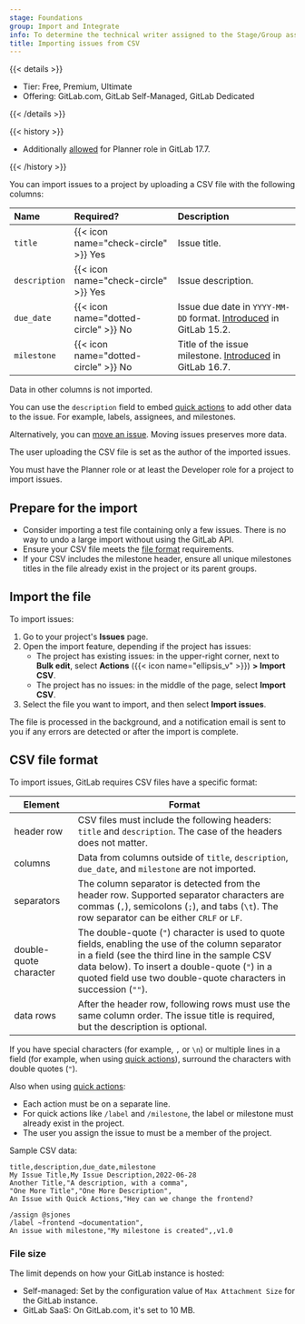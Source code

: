 ```yaml
---
stage: Foundations
group: Import and Integrate
info: To determine the technical writer assigned to the Stage/Group associated with this page, see https://handbook.gitlab.com/handbook/product/ux/technical-writing/#assignments
title: Importing issues from CSV
---
```


{{< details >}}

- Tier: Free, Premium, Ultimate
- Offering: GitLab.com, GitLab Self-Managed, GitLab Dedicated

{{< /details >}}

{{< history >}}

- Additionally [allowed](https://gitlab.com/gitlab-org/gitlab/-/merge_requests/169256) for Planner role in GitLab 17.7.

{{< /history >}}

You can import issues to a project by uploading a CSV file with the following columns:

| Name          | Required?              | Description                                      |
|:--------------|:-----------------------|:-------------------------------------------------|
| `title`       | {{< icon name="check-circle" >}} Yes | Issue title.                                     |
| `description` | {{< icon name="check-circle" >}} Yes | Issue description.                               |
| `due_date`    | {{< icon name="dotted-circle" >}} No | Issue due date in `YYYY-MM-DD` format. [Introduced](https://gitlab.com/gitlab-org/gitlab/-/merge_requests/91317) in GitLab 15.2. |
| `milestone`   | {{< icon name="dotted-circle" >}} No | Title of the issue milestone. [Introduced](https://gitlab.com/gitlab-org/gitlab/-/merge_requests/112204) in GitLab 16.7.         |

Data in other columns is not imported.

You can use the `description` field to embed [quick actions](../quick_actions.md) to add other data to the issue.
For example, labels, assignees, and milestones.

Alternatively, you can [move an issue](managing_issues.md#move-an-issue). Moving issues preserves more data.

The user uploading the CSV file is set as the author of the imported issues.

You must have the Planner role or at least the Developer role for a project to import issues.

## Prepare for the import

- Consider importing a test file containing only a few issues. There is no way to undo a large import without using the GitLab API.
- Ensure your CSV file meets the [file format](#csv-file-format) requirements.
- If your CSV includes the milestone header, ensure all unique milestones titles in the file already exist in the project or its parent groups.

## Import the file

To import issues:

1. Go to your project's **Issues** page.
1. Open the import feature, depending if the project has issues:
   - The project has existing issues: in the upper-right corner, next to **Bulk edit**, select **Actions** ({{< icon name="ellipsis_v" >}}) **> Import CSV**.
   - The project has no issues: in the middle of the page, select **Import CSV**.
1. Select the file you want to import, and then select **Import issues**.

The file is processed in the background, and a notification email is sent
to you if any errors are detected or after the import is complete.

## CSV file format

To import issues, GitLab requires CSV files have a specific format:

| Element                | Format |
|------------------------|--------|
| header row             | CSV files must include the following headers: `title` and `description`. The case of the headers does not matter. |
| columns                | Data from columns outside of `title`, `description`, `due_date`, and `milestone` are not imported. |
| separators             | The column separator is detected from the header row. Supported separator characters are commas (`,`), semicolons (`;`), and tabs (`\t`). The row separator can be either `CRLF` or `LF`. |
| double-quote character | The double-quote (`"`) character is used to quote fields, enabling the use of the column separator in a field (see the third line in the sample CSV data below). To insert a double-quote (`"`) in a quoted field use two double-quote characters in succession (`""`). |
| data rows              | After the header row, following rows must use the same column order. The issue title is required, but the description is optional. |

If you have special characters (for example, `,` or `\n`) or multiple lines in a field (for example,
when using [quick actions](../quick_actions.md)), surround the characters with double quotes (`"`).

Also when using [quick actions](../quick_actions.md):

- Each action must be on a separate line.
- For quick actions like `/label` and `/milestone`, the label or milestone must already exist in the project.
- The user you assign the issue to must be a member of the project.

Sample CSV data:

```plaintext
title,description,due_date,milestone
My Issue Title,My Issue Description,2022-06-28
Another Title,"A description, with a comma",
"One More Title","One More Description",
An Issue with Quick Actions,"Hey can we change the frontend?

/assign @sjones
/label ~frontend ~documentation",
An issue with milestone,"My milestone is created",,v1.0
```

### File size

The limit depends on how your GitLab instance is hosted:

- Self-managed: Set by the configuration value of `Max Attachment Size` for the GitLab instance.
- GitLab SaaS: On GitLab.com, it's set to 10 MB.
